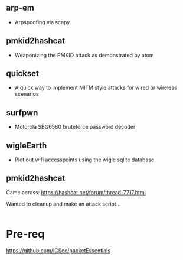 ## arp-em
* Arpspoofing via scapy

## pmkid2hashcat
* Weaponizing the PMKID attack as demonstrated by atom

## quickset
* A quick way to implement MITM style attacks for wired or wireless scenarios

## surfpwn
* Motorola SBG6580 bruteforce password decoder

## wigleEarth
* Plot out wifi accesspoints using the wigle sqlite database

## pmkid2hashcat
Came across:
https://hashcat.net/forum/thread-7717.html

Wanted to cleanup and make an attack script...
</br></br>
# Pre-req
https://github.com/ICSec/packetEssentials

